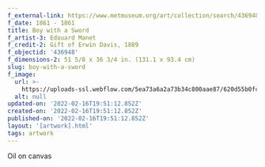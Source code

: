 ```yaml
---
f_external-link: https://www.metmuseum.org/art/collection/search/436948
f_date: 1861 - 1861
title: Boy with a Sword
f_artist-3: Edouard Manet
f_credit-2: Gift of Erwin Davis, 1889
f_objectid: '436948'
f_dimensions-2: 51 5/8 x 36 3/4 in. (131.1 x 93.4 cm)
slug: boy-with-a-sword
f_image:
  url: >-
    https://uploads-ssl.webflow.com/5ea73a6a2a73b34c800aae87/620d55b0fcfd2525ae6242ef_DP-14936-027.jpeg
  alt: null
updated-on: '2022-02-16T19:51:12.852Z'
created-on: '2022-02-16T19:51:12.852Z'
published-on: '2022-02-16T19:51:12.852Z'
layout: '[artwork].html'
tags: artwork
---
```


Oil on canvas
